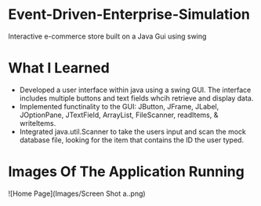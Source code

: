 
# Event-Driven-Enterprise-Simulation

Interactive e-commerce store built on a Java Gui using swing

# What I Learned

* Developed a user interface within java using a swing GUI. The interface includes multiple buttons and text fields whcih retrieve and display data.
* Implemented functinality to the GUI: JButton, JFrame, JLabel, JOptionPane, JTextField, ArrayList, FileScanner, readItems, & writeItems.
* Integrated java.util.Scanner to take the users input and scan the mock database file, looking for the item that contains the ID the user typed.

# Images Of The Application Running

![Home Page](Images/Screen Shot a..png)
